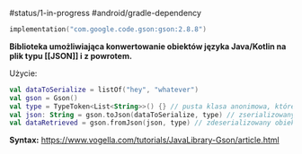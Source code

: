 #status/1-in-progress 
#android/gradle-dependency 

```kotlin
implementation("com.google.code.gson:gson:2.8.8")
```

**Biblioteka umożliwiająca konwertowanie obiektów języka Java/Kotlin na plik typu [[JSON]] i z powrotem.**

Użycie:

```kotlin
val dataToSerialize = listOf("hey", "whatever")
val gson = Gson()
val type = TypeToken<List<String>>() {} // pusta klasa anonimowa, której parametr T to typ obiektu, który jest serializowany do JSON-a
val json: String = gson.toJson(dataToSerialize, type) // zserializowany obiekt
val dataRetrieved = gson.fromJson(json, type) // zdeserializowany obiekt
```



**Syntax:**
https://www.vogella.com/tutorials/JavaLibrary-Gson/article.html